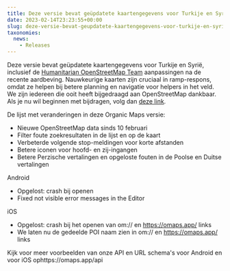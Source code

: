 ```yaml
---
title: Deze versie bevat geüpdatete kaartengegevens voor Turkije en Syrië, inclusief de Humanitarian OpenStreetMap Team aanpassingen na de recente aardbeving
date: 2023-02-14T23:23:55+00:00
slug: deze-versie-bevat-geupdatete-kaartengegevens-voor-turkije-en-syrie-inclusief-de-humanitarian-openstreetmap-teamhttpswwwhotosmorg-aanpassingen-na-de-recente-aardbeving
taxonomies:
  news:
    - Releases
---
```


Deze versie bevat geüpdatete kaartengegevens voor Turkije en Syrië, inclusief de [Humanitarian OpenStreetMap Team](https://www.hotosm.org/) aanpassingen na de recente aardbeving. Nauwkeurige kaarten zijn cruciaal in ramp-respons, omdat ze helpen bij betere planning en navigatie voor helpers in het veld. We zijn iedereen die ooit heeft bijgedraagd aan OpenStreetMap dankbaar. Als je nu wil beginnen met bijdragen, volg dan [deze link](https://www.openstreetmap.org/user/Heather%20Leson/diary/400951).

De lijst met veranderingen in deze Organic Maps versie:

- Nieuwe OpenStreetMap data sinds 10 februari
- Filter foute zoekresultaten in de lijst en op de kaart
- Verbeterde volgende stop-meldingen voor korte afstanden
- Betere iconen voor hoofd- en zij-ingangen
- Betere Perzische vertalingen en opgeloste fouten in de Poolse en Duitse vertalingen

Android

- Opgelost: crash bij openen
- Fixed not visible error messages in the Editor

iOS

- Opgelost: crash bij het openen van om:// en https://omaps.app/ links
- We laten nu de gedeelde POI naam zien in om:// en https://omaps.app/ links

Kijk voor meer voorbeelden van onze API en URL schema's voor Android en voor iOS ophttps://omaps.app/api
